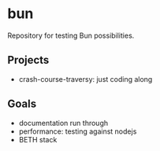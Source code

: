 # bun

Repository for testing Bun possibilities.

## Projects

- crash-course-traversy: just coding along

## Goals

- documentation run through
- performance: testing against nodejs
- BETH stack
